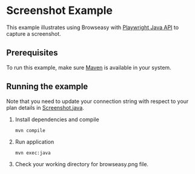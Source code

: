 # Screenshot Example
This example illustrates using Browseasy with [Playwright Java API](https://playwright.dev/java/docs/intro) to capture a screenshot.

## Prerequisites
To run this example, make sure [Maven](https://maven.apache.org/what-is-maven.html) is available in your system.

## Running the example
Note that you need to update your connection string with respect to your plan details in [Screenshot.java](./src/main/java/com/browseasy/example/Screenshot.java). 
1. Install dependencies and compile
    ```
    mvn compile
    ```
2. Run application
    ```
    mvn exec:java
    ```
3. Check your working directory for browseasy.png file.